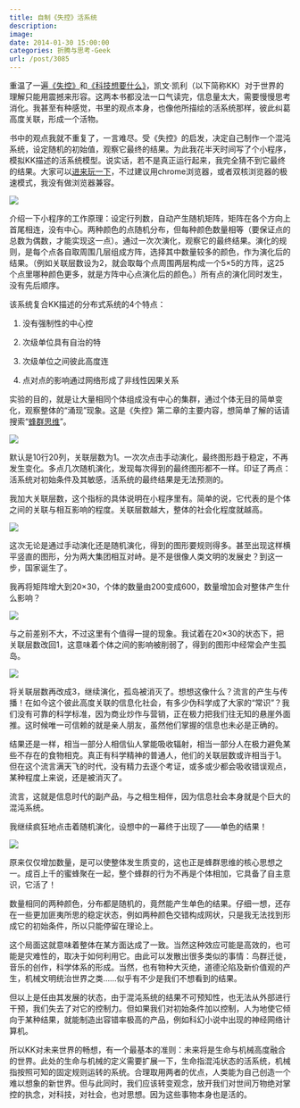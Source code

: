 ```yaml
---
title: 自制《失控》活系统
description: 
image: 
date: 2014-01-30 15:00:00
categories: 折腾与思考-Geek
url: /post/3085
---
```


重温了一遍[《失控》](http://book.douban.com/subject/5375620/)和[《科技想要什么》](http://book.douban.com/subject/6965746/)，凯文·凯利（以下简称KK）对于世界的理解只能用震撼来形容。这两本书都没法一口气读完，信息量太大，需要慢慢思考消化。我甚至有种感觉，书里的观点本身，也像他所描绘的活系统那样，彼此纠葛高度关联，形成一个活物。

书中的观点我就不重复了，一言难尽。受《失控》的启发，决定自己制作一个混沌系统，设定随机的初始值，观察它最终的结果。为此我花半天时间写了个小程序，模拟KK描述的活系统模型。说实话，若不是真正运行起来，我完全猜不到它最终的结果。大家可以[进来玩一下](http://greenzorro.github.io/chaos/)，不过建议用chrome浏览器，或者双核浏览器的极速模式，我没有做浏览器兼容。

[![](https://cdn.victor42.work/posts/2014-01/01-30/1.png)](http://greenzorro.github.io/chaos/)

介绍一下小程序的工作原理：设定行列数，自动产生随机矩阵，矩阵在各个方向上首尾相连，没有中心。两种颜色的点随机分布，但每种颜色数量相等（要保证点的总数为偶数，才能实现这一点）。通过一次次演化，观察它的最终结果。演化的规则，是每个点各自取周围几层组成方阵，选择其中数量较多的颜色，作为演化后的结果。（例如关联层数设为2，就会取每个点周围两层构成一个5×5的方阵，这25个点里哪种颜色更多，就是方阵中心点演化后的颜色。）所有点的演化同时发生，没有先后顺序。

该系统复合KK描述的分布式系统的4个特点：

1.  没有强制性的中心控

2.  次级单位具有自治的特

3.  次级单位之间彼此高度连

4.  点对点的影响通过网络形成了非线性因果关系

实验的目的，就是让大量相同个体组成没有中心的集群，通过个体无目的简单变化，观察整体的“涌现”现象。这是《失控》第二章的主要内容，想简单了解的话请搜索“[蜂群思维](http://www.baidu.com/s?wd=%E8%9C%82%E7%BE%A4%E6%80%9D%E7%BB%B4&amp;rsv_bp=0&amp;ch=&amp;tn=baidu&amp;bar=&amp;rsv_spt=3&amp;ie=utf-8&amp;rsv_n=2&amp;rsv_sug3=1&amp;rsv_sug4=22&amp;inputT=953)”。

![](https://cdn.victor42.work/posts/2014-01/01-30/2.png)

默认是10行20列，关联层数为1。一次次点击手动演化，最终图形趋于稳定，不再发生变化。多点几次随机演化，发现每次得到的最终图形都不一样。印证了两点：活系统对初始条件及其敏感，活系统的最终结果是无法预测的。

我加大关联层数，这个指标的具体说明在小程序里有。简单的说，它代表的是个体之间的关联与相互影响的程度。关联层数越大，整体的社会化程度就越高。

![](https://cdn.victor42.work/posts/2014-01/01-30/3.png)

这次无论是通过手动演化还是随机演化，得到的图形要规则得多。甚至出现这样横平竖直的图形，分为两大集团相互对峙。是不是很像人类文明的发展史？到这一步，国家诞生了。

我再将矩阵增大到20×30，个体的数量由200变成600，数量增加会对整体产生什么影响？

![](https://cdn.victor42.work/posts/2014-01/01-30/4.png)

与之前差别不大，不过这里有个值得一提的现象。我试着在20×30的状态下，把关联层数改回1，这意味着个体之间的影响被削弱了，得到的图形中经常会产生孤岛。

![](https://cdn.victor42.work/posts/2014-01/01-30/5.png)

将关联层数再改成3，继续演化，孤岛被消灭了。想想这像什么？流言的产生与传播！在如今这个彼此高度关联的信息化社会，有多少伪科学成了大家的“常识”？我们没有可靠的科学标准，因为商业炒作与营销，正在极力把我们往无知的悬崖外面推。这时候唯一可信赖的就是亲人朋友，虽然他们掌握的信息也未必是正确的。

结果还是一样，相当一部分人相信仙人掌能吸收辐射，相当一部分人在极力避免某些不存在的食物相克。真正有科学精神的普通人，他们的关联层数或许相当于1。但在这个流言满天飞的时代，没有精力去逐个考证，或多或少都会吸收错误观点，某种程度上来说，还是被消灭了。

流言，这就是信息时代的副产品，与之相生相伴，因为信息社会本身就是个巨大的混沌系统。

我继续疯狂地点击着随机演化，设想中的一幕终于出现了——单色的结果！

![](https://cdn.victor42.work/posts/2014-01/01-30/6.png)

原来仅仅增加数量，是可以使整体发生质变的，这也正是蜂群思维的核心思想之一。成百上千的蜜蜂聚在一起，整个蜂群的行为不再是个体相加，它具备了自主意识，它活了！

数量相同的两种颜色，分布都是随机的，竟然能产生单色的结果。仔细一想，还存在一些更加匪夷所思的稳定状态，例如两种颜色交错构成网状，只是我无法找到形成它的初始条件，所以只能停留在理论上。

这个局面这就意味着整体在某方面达成了一致。当然这种效应可能是高效的，也可能是灾难性的，取决于如何利用它。由此可以发散出很多类似的事情：鸟群迁徙，音乐的创作，科学体系的形成。当然，也有物种大灭绝，道德沦陷及新价值观的产生，机械文明统治世界之类……似乎有不少是我们不想看到的结果。

但以上是任由其发展的状态，由于混沌系统的结果不可预知性，也无法从外部进行干预，我们失去了对它的控制力。但如果我们对初始条件加以控制，人为地使它倾向于某种结果，就能制造出容错率极高的产品，例如科幻小说中出现的神经网络计算机。

所以KK对未来世界的畅想，有一个最基本的准则：未来将是生命与机械高度融合的世界。此处的生命与机械的定义需要扩展一下，生命指混沌状态的活系统，机械指按照可知的固定规则运转的系统。合理取用两者的优点，人类能为自己创造一个难以想象的新世界。但与此同时，我们应该转变观念，放开我们对世间万物绝对掌控的执念，对科技，对社会，也对思想。因为这些事物本身也是活的。
